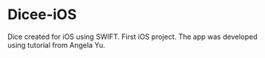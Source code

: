 # Dicee-iOS
Dice created for iOS using SWIFT. First iOS project.
The app was developed using tutorial from Angela Yu.
